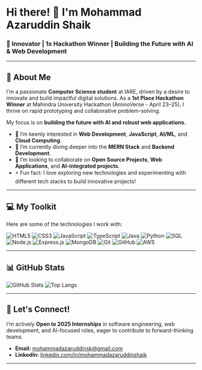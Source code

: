 # Hi there! 👋 I'm Mohammad Azaruddin Shaik

### 🚀 Innovator | 1x Hackathon Winner | Building the Future with AI & Web Development

---

## 💫 About Me

I'm a passionate **Computer Science student** at IARE, driven by a desire to innovate and build impactful digital solutions. As a **1st Place Hackathon Winner** at Mahindra University Hackathon (AminoVerse - April 23–25), I thrive on rapid prototyping and collaborative problem-solving.

My focus is on **building the future with AI and robust web applications.**

* 👀 I’m keenly interested in **Web Development**, **JavaScript**, **AI/ML**, and **Cloud Computing**.
* 🌱 I’m currently diving deeper into the **MERN Stack** and **Backend Development**.
* 💞 I’m looking to collaborate on **Open Source Projects**, **Web Applications**, and **AI-integrated projects**.
* ⚡ Fun fact: I love exploring new technologies and experimenting with different tech stacks to build innovative projects!

---

## 💻 My Toolkit

Here are some of the technologies I work with:

![HTML5](https://img.shields.io/badge/HTML5-%23E34F26.svg?style=flat\&logo=html5\&logoColor=white)
![CSS3](https://img.shields.io/badge/CSS3-%231572B6.svg?style=flat\&logo=css3\&logoColor=white)
![JavaScript](https://img.shields.io/badge/JavaScript-%23F7DF1E.svg?style=flat\&logo=javascript\&logoColor=black)
![TypeScript](https://img.shields.io/badge/TypeScript-%23007ACC.svg?style=flat\&logo=typescript\&logoColor=white)
![Java](https://img.shields.io/badge/Java-%23ED8B00.svg?style=flat\&logo=java\&logoColor=white)
![Python](https://img.shields.io/badge/Python-%233776AB.svg?style=flat\&logo=python\&logoColor=white)
![SQL](https://img.shields.io/badge/SQL-%2300758F.svg?style=flat\&logo=mysql\&logoColor=white)
![Node.js](https://img.shields.io/badge/Node.js-%23339933.svg?style=flat\&logo=node.js\&logoColor=white)
![Express.js](https://img.shields.io/badge/Express.js-%23000000.svg?style=flat\&logo=express\&logoColor=white)
![MongoDB](https://img.shields.io/badge/MongoDB-%2347A248.svg?style=flat\&logo=mongodb\&logoColor=white)
![Git](https://img.shields.io/badge/Git-%23F05032.svg?style=flat\&logo=git\&logoColor=white)
![GitHub](https://img.shields.io/badge/GitHub-%23121011.svg?style=flat\&logo=github\&logoColor=white)
![AWS](https://img.shields.io/badge/AWS-%23FF9900.svg?style=flat\&logo=amazon-aws\&logoColor=white)

---

## 📊 GitHub Stats

![GitHub Stats](https://github-readme-stats.vercel.app/api?username=mohammadazaruddinshaik\&show_icons=true\&theme=radical)
![Top Langs](https://github-readme-stats.vercel.app/api/top-langs/?username=mohammadazaruddinshaik\&layout=compact\&theme=radical)

---

## 🤝 Let's Connect!

I'm actively **Open to 2025 Internships** in software engineering, web development, and AI-focused roles, eager to contribute to forward-thinking teams.

* **Email:** [mohammadazaruddinsk@gmail.com](mailto:mohammadazaruddinsk@gmail.com)
* **LinkedIn:** [linkedin.com/in/mohammadazaruddinshaik](https://linkedin.com/in/mohammadazaruddinshaik)

---
